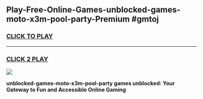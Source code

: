 
## Play-Free-Online-Games-unblocked-games-moto-x3m-pool-party-Premium #gmtoj
<h3>
<a href="https://premium.freeplayer.one?title=unblocked-games-moto-x3m-pool-party&ref=8M">CLICK TO PLAY</a></h3>
<hr>

<h3>
<a href="https://premium.freeplayer.one?title=unblocked-games-moto-x3m-pool-party&ref=8M">CLICK 2 PLAY</a>
  
</h3>

<a href="https://premium.freeplayer.one?title=unblocked-games-moto-x3m-pool-party&ref=8M"><img src="https://clearcache.store/games.png"></a>


**unblocked-games-moto-x3m-pool-party games unblocked: Your Gateway to Fun and Accessible Online Gaming**
